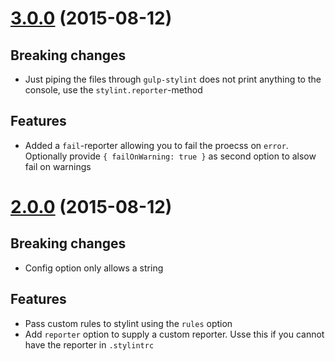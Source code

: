 # [3.0.0](https://github.com/danielhusar/gulp-stylint/compare/v2.0.0...v3.0.0) (2015-08-12)
## Breaking changes
* Just piping the files through `gulp-stylint` does not print anything to the console, use the `stylint.reporter`-method

## Features
* Added a `fail`-reporter allowing you to fail the proecss on `error`. Optionally provide `{ failOnWarning: true }` as second option to alsow fail on warnings

# [2.0.0](https://github.com/danielhusar/gulp-stylint/compare/v1.1.10...v2.0.0) (2015-08-12)
## Breaking changes
* Config option only allows a string

## Features
* Pass custom rules to stylint using the `rules` option
* Add `reporter` option to supply a custom reporter. Usse this if you cannot have the reporter in `.stylintrc`
